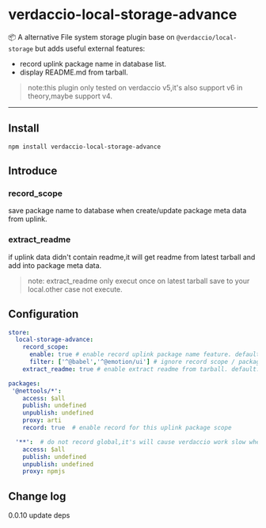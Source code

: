 # verdaccio-local-storage-advance

📦 A alternative File system storage plugin base on `@verdaccio/local-storage` but adds useful external features:
  * record uplink package name in database list.
  * display README.md from tarball.

> note:this plugin only tested on verdaccio v5,it's also support v6 in theory,maybe support v4.

---

## Install
```shell
npm install verdaccio-local-storage-advance
```
## Introduce
### record_scope
save package name to database when create/update package meta data from uplink.

### extract_readme
if uplink data didn't contain readme,it will get readme from latest tarball and add into package meta data.

> note: extract_readme only execut once on latest tarball save to your local.other case not execute.

## Configuration
```yaml
store:
  local-storage-advance:
    record_scope:
      enable: true # enable record uplink package name feature. default: false | boolean string[]
      filter: ['^@babel','^@emotion/ui'] # ignore record scope / packages.default: [] | Regexp string[]
    extract_readme: true # enable extract readme from tarball. default: true | boolean

packages:
 '@nettools/*':
    access: $all
    publish: undefined
    unpublish: undefined
    proxy: arti
    record: true  # enable record for this uplink package scope

  '**':  # do not record global,it's will cause verdaccio work slow when have too many record.
    access: $all
    publish: undefined
    unpublish: undefined
    proxy: npmjs
```
## Change log
0.0.10 update deps

